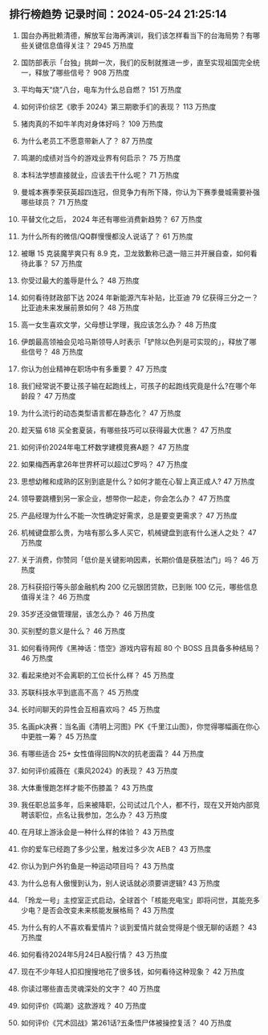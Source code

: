 
## 排行榜趋势 记录时间：2024-05-24 21:25:14
  
  1. 国台办再批赖清德，解放军台海再演训，我们该怎样看当下的台海局势？有哪些关键信息值得关注？ 2945 万热度
    
  2. 国防部表示「台独」挑衅一次，我们的反制就推进一步，直至实现祖国完全统一，释放了哪些信号？ 908 万热度
    
  3. 平均每天“烧”八台，电车为什么总自燃？ 151 万热度
    
  4. 如何评价综艺《歌手 2024》第三期歌手们的表现？ 113 万热度
    
  5. 猪肉真的不如牛羊肉对身体好吗？ 109 万热度
    
  6. 为什么老员工不愿意带新人了？ 87 万热度
    
  7. 鸣潮的成绩对当今的游戏业界有何启示？ 75 万热度
    
  8. 本科法学想直接就业，应该去干什么呢？ 71 万热度
    
  9. 曼城本赛季荣获英超四连冠，但竞争力有所下降，你认为下赛季曼城需要补强哪些球员？ 71 万热度
    
  10. 平替文化之后， 2024 年还有哪些消费新趋势？ 67 万热度
    
  11. 为什么所有的微信/QQ群慢慢都没人说话了？ 61 万热度
    
  12. 被曝 15 克装魔芋爽只有 8.9 克，卫龙致歉称已退一赔三并开展自查，如何看待此事？ 57 万热度
    
  13. 你受过最大的羞辱是什么？ 48 万热度
    
  14. 如何看待财政部下达 2024 年新能源汽车补贴，比亚迪 79 亿获得三分之一？比亚迪未来发展前景如何？ 48 万热度
    
  15. 高一女生喜欢文学，父母想让学理，我应该怎么办？ 48 万热度
    
  16. 伊朗最高领袖会见哈马斯领导人时表示「铲除以色列是可实现的」，释放了哪些信号？ 48 万热度
    
  17. 你认为创业精神在职场中有多重要？ 47 万热度
    
  18. 我们经常说不要让孩子输在起跑线上，可孩子的起跑线究竟是什么?在哪个年龄段？ 47 万热度
    
  19. 为什么流行的动态类型语言都在静态化？ 47 万热度
    
  20. 趁天猫 618 买全套夏装，有哪些技巧可以获得最大优惠？ 47 万热度
    
  21. 如何评价2024年电工杯数学建模竞赛A题？ 47 万热度
    
  22. 如果梅西再拿26年世界杯可以超过C罗吗？ 47 万热度
    
  23. 思想幼稚和成熟的区别到底是什么？如何才能在心智上真正成人? 47 万热度
    
  24. 领导要跳槽到另一家企业，想带你一起走，你会怎么办？ 47 万热度
    
  25. 产品经理为什么不能一次性确定好需求，总是要变更需求？ 47 万热度
    
  26. 机械键盘那么贵，为啥有那么多人买它，机械键盘到底有什么迷人之处？ 47 万热度
    
  27. 关于消费，你赞同「低价是关键影响因素，长期价值是获胜法门」吗？ 46 万热度
    
  28. 万科获招行等头部金融机构 200 亿元银团贷款，已到账 100 亿元，哪些信息值得关注？ 46 万热度
    
  29. 35岁还没做管理层，该怎么办？ 46 万热度
    
  30. 买别墅的意义是什么？ 46 万热度
    
  31. 如何看待网传《黑神话：悟空》游戏内容有超 80 个 BOSS 且具备多种结局？ 46 万热度
    
  32. 看起来绝对不会离职的工位长什么样？ 45 万热度
    
  33. 苏联科技水平到底高不高？ 45 万热度
    
  34. 长时间聊天的异性会互相喜欢吗？ 45 万热度
    
  35. 名画pk决赛：当名画《清明上河图》PK《千里江山图》，你觉得哪幅画在你心中更胜一筹？ 45 万热度
    
  36. 有哪些适合 25+ 女性值得回购N次的抗老面霜？ 44 万热度
    
  37. 如何评价戚薇在《乘风2024》的表现？ 43 万热度
    
  38. 大体重慢跑怎样才能不伤膝盖？ 43 万热度
    
  39. 我任职总监多年，后来被降职，公司试过几个人，都不行，现在又开始内部竞聘该职位，点名让我参加，怎么办？ 43 万热度
    
  40. 在月球上游泳会是一种什么样的体验？ 43 万热度
    
  41. 你的爱车已经跑了多少公里，触发过多少次 AEB？ 43 万热度
    
  42. 你认为到户外钓鱼是一种运动项目吗？ 43 万热度
    
  43. 为什么总有人傲慢到认为，别人说话就必须要讲逻辑? 43 万热度
    
  44. 「玲龙一号」主控室正式启动，全球首个「核能充电宝」即将问世，其能充多少电？是否会改变未来核能发展格局？ 43 万热度
    
  45. 为什么有的人不喜欢看爱情片？谈到爱情片就会觉得是个很无聊的话题？ 43 万热度
    
  46. 如何看待2024年5月24日A股行情？ 43 万热度
    
  47. 现在不少年轻人扣扣搜搜地花了很多钱，如何看待这种现象？ 42 万热度
    
  48. 你读过哪些直击灵魂深处的文字？ 40 万热度
    
  49. 如何评价《鸣潮》这款游戏？ 40 万热度
    
  50. 如何评价《咒术回战》第261话?五条悟尸体被操控复活？ 40 万热度
    